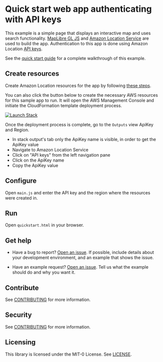# Quick start web app authenticating with API keys

This example is a simple page that displays an interactive map and uses search functionality. [MapLibre GL JS](https://maplibre.org/maplibre-gl-js-docs/api/) and [Amazon Location
Service](https://aws.amazon.com/location) are used to build the app. Authentication to this app is done using Amazon Location [API keys](https://docs.aws.amazon.com/location/latest/developerguide/using-apikeys.html).

See the [quick start guide](https://docs.aws.amazon.com/location/latest/developerguide/getting-started.html) for a complete walkthrough of this example.

## Create resources

Create Amazon Location resources for the app by following [these steps](https://docs.aws.amazon.com/location/latest/developerguide/getting-started.html#qs-create-resources).

You can also click the button below to create the necessary AWS resources for this sample app to run. It will open the AWS Management Console and initiate the CloudFormation template deployment process.

<!-- TODO: templateUrl needs to be udpated with the correct template -->

[![Launch Stack](https://amazon-location-cloudformation-templates.s3.us-west-2.amazonaws.com/cfn-launch-stack-button.svg)](https://console.aws.amazon.com/cloudformation/home?#/stacks/quickcreate?stackName=quick-start-using-api-keys&templateURL=https://amazon-location-cloudformation-templates.s3.us-west-2.amazonaws.com/samples/web-quick-start-using-api-keys/template.yml)

Once the deployment process is complete, go to the `Outputs` view ApiKey and Region.

- In stack output's tab only the ApiKey name is visible, in order to get the ApiKey value
- Navigate to Amazon Location Service
- Click on "API keys" from the left navigation pane
- Click on the ApiKey name
- Copy the ApiKey value

## Configure

Open `main.js` and enter the API key and the region where the resources were created in.

## Run

Open `quickstart.html` in your browser.

## Get help

- Have a bug to report? [Open an issue](https://github.com/aws-geospatial/amazon-location-samples-js/issues/new). If possible, include details about your development environment, and an example that shows the issue.

- Have an example request? [Open an issue](https://github.com/aws-geospatial/amazon-location-samples-js/issues/new). Tell us what the example should do and why you want it.

## Contribute

See [CONTRIBUTING](../CONTRIBUTING.md) for more information.

## Security

See [CONTRIBUTING](../CONTRIBUTING.md#security-issue-notifications) for more information.

## Licensing

This library is licensed under the MIT-0 License. See [LICENSE](../LICENSE).
